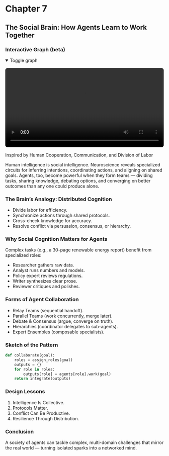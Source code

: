 # Chapter 7

## The Social Brain: How Agents Learn to Work Together

<!-- mindmap:start (remove this whole block to disable) -->

### Interactive Graph (beta)

<details open>
  <summary>Toggle graph</summary>

  <div class="dag-mindmap" id="dag-ch7"></div>
  <script type="application/json" id="dag-ch7-data">
  {
    "name": "The Social Brain",
    "children": [
      {"name": "Distributed Cognition", "children": [
        {"name": "Divide labor for efficiency"},
        {"name": "Synchronize actions via protocols"},
        {"name": "Cross‑check knowledge for accuracy"},
        {"name": "Resolve conflict (debate/consensus)"}
      ]},
      {"name": "Why It Matters", "children": [
        {"name": "Complex tasks need specialists"},
        {"name": "Emergent intelligence from interaction"}
      ]},
      {"name": "Forms of Collaboration", "children": [
        {"name": "Relay (sequential)"},
        {"name": "Parallel teams"},
        {"name": "Debate & consensus"},
        {"name": "Hierarchies (coordinator)"},
        {"name": "Expert ensembles"}
      ]},
      {"name": "Sketch", "children": [
        {"name": "assign_roles → work → integrate"}
      ]},
      {"name": "Design Lessons", "children": [
        {"name": "Intelligence is collective"},
        {"name": "Protocols matter"},
        {"name": "Conflict can be productive"},
        {"name": "Resilience through distribution"}
      ]},
      {"name": "Conclusion", "children": [
        {"name": "From isolated sparks to networked mind"}
      ]}
    ]
  }
  </script>

</details>

<!-- mindmap:end -->

<div style="margin: 1rem 0;">
  <video controls playsinline preload="metadata" style="width:100%;max-width:960px;border-radius:8px;background:#000;">
    <source src="The_Social_Brain.mp4" type="video/mp4">
    Your browser does not support the video tag. You can
    <a href="The_Social_Brain.mp4">download the MP4</a>.
  </video>
</div>

Inspired by Human Cooperation, Communication, and Division of Labor

Human intelligence is social intelligence. Neuroscience reveals specialized circuits for inferring intentions, coordinating actions, and aligning on shared goals. Agents, too, become powerful when they form teams — dividing tasks, sharing knowledge, debating options, and converging on better outcomes than any one could produce alone.

### The Brain’s Analogy: Distributed Cognition

- Divide labor for efficiency.
- Synchronize actions through shared protocols.
- Cross-check knowledge for accuracy.
- Resolve conflict via persuasion, consensus, or hierarchy.

### Why Social Cognition Matters for Agents

Complex tasks (e.g., a 30-page renewable energy report) benefit from specialized roles:

- Researcher gathers raw data.
- Analyst runs numbers and models.
- Policy expert reviews regulations.
- Writer synthesizes clear prose.
- Reviewer critiques and polishes.

### Forms of Agent Collaboration

- Relay Teams (sequential handoff).
- Parallel Teams (work concurrently, merge later).
- Debate & Consensus (argue, converge on truth).
- Hierarchies (coordinator delegates to sub-agents).
- Expert Ensembles (composable specialists).

### Sketch of the Pattern

```python
def collaborate(goal):
    roles = assign_roles(goal)
    outputs = {}
    for role in roles:
        outputs[role] = agents[role].work(goal)
    return integrate(outputs)
```

### Design Lessons

1. Intelligence Is Collective.
2. Protocols Matter.
3. Conflict Can Be Productive.
4. Resilience Through Distribution.

### Conclusion

A society of agents can tackle complex, multi-domain challenges that mirror the real world — turning isolated sparks into a networked mind.
